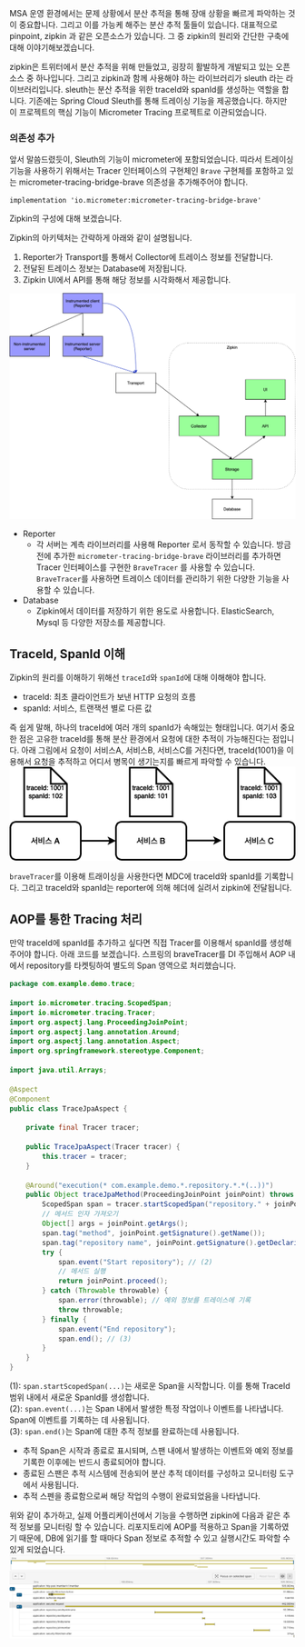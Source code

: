 MSA 운영 환경에서는 문제 상황에서 분산 추적을 통해 장애 상황을 빠르게 파악하는 것이 중요합니다. 그리고 이를 가능케 해주는 분산 추적 툴들이 있습니다. 
대표적으로 pinpoint, zipkin 과 같은 오픈소스가 있습니다. 그 중 zipkin의 원리와 간단한 구축에 대해 이야기해보겠습니다. 

zipkin은 트위터에서 분산 추적을 위해 만들었고, 굉장히 활발하게 개발되고 있는 오픈소스 중 하나입니다. 그리고 zipkin과 함께 사용해야 하는 라이브러리가 sleuth 라는 라이브러리입니다. sleuth는 분산 추적을 위한 traceId와 spanId를 생성하는 역할을 합니다.
기존에는 Spring Cloud Sleuth를 통해 트레이싱 기능을 제공했습니다. 하지만 이 프로젝트의 핵심 기능이 Micrometer Tracing 프로젝트로 이관되었습니다.

### 의존성 추가
앞서 말씀드렸듯이, Sleuth의 기능이 micrometer에 포함되었습니다. 띠라서 트레이싱 기능을 사용하기 위해서는 Tracer 인터페이스의 구현체인 ```Brave``` 구현체를 포함하고 있는 micrometer-tracing-bridge-brave 의존성을 추가해주어야 합니다.

```
implementation 'io.micrometer:micrometer-tracing-bridge-brave'
```

Zipkin의 구성에 대해 보겠습니다.

Zipkin의 아키텍처는 간략하게 아래와 같이 설명됩니다. 
1. Reporter가 Transport를 통해서 Collector에 트레이스 정보를 전달합니다.
2. 전달된 트레이스 정보는 Database에 저장됩니다. 
3. Zipkin UI에서 API를 통해 해당 정보를 시각화해서 제공합니다. 

![img_1.png](img_1.png)

- Reporter
  - 각 서버는 계측 라이브러리를 사용해 Reporter 로서 동작할 수 있습니다. 방금 전에 추가한 ```micrometer-tracing-bridge-brave``` 라이브러리를 추가하면 Tracer 인터페이스를 구현한 ```BraveTracer``` 를 사용할 수 있습니다. 
    ```BraveTracer```를 사용하면 트레이스 데이터를 관리하기 위한 다양한 기능을 사용할 수 있습니다. 
- Database
  - Zipkin에서 데이터를 저장하기 위한 용도로 사용합니다. ElasticSearch, Mysql 등 다양한 저장소를 제공합니다. 


## TraceId, SpanId 이해 

Zipkin의 원리를 이해하기 위해선 ```traceId```와 ```spanId```에 대해 이해해야 합니다. 
- traceId: 최초 클라이언트가 보낸 HTTP 요청의 흐름
- spanId: 서비스, 트랜잭션 별로 다른 값

즉 쉽게 말해, 하나의 traceId에 여러 개의 spanId가 속해있는 형태입니다. 여기서 중요한 점은 고유한 traceId를 통해 분산 환경에서 요청에 대한 추적이 가능해진다는 점입니다.
아래 그림에서 요청이 서비스A, 서비스B, 서비스C를 거친다면, traceId(1001)을 이용해서 요청을 추적하고 어디서 병목이 생기는지를 빠르게 파악할 수 있습니다. 
![img_2.png](img_2.png)

```braveTracer```를 이용해 트래이싱을 사용한다면 MDC에 traceId와 spanId를 기록합니다. 그리고 traceId와 spanId는 reporter에 의해 헤더에 실려서 zipkin에 전달됩니다.

## AOP를 통한 Tracing 처리 
만약 traceId에 spanId를 추가하고 싶다면 직접 Tracer를 이용해서 spanId를 생성해주어야 합니다.
아래 코드를 보겠습니다. 스프링의 braveTracer를 DI 주입해서 AOP 내에서 repository를 타켓팅하여 별도의 Span 영역으로 처리했습니다.

```java
package com.example.demo.trace;

import io.micrometer.tracing.ScopedSpan;
import io.micrometer.tracing.Tracer;
import org.aspectj.lang.ProceedingJoinPoint;
import org.aspectj.lang.annotation.Around;
import org.aspectj.lang.annotation.Aspect;
import org.springframework.stereotype.Component;

import java.util.Arrays;

@Aspect
@Component
public class TraceJpaAspect {

    private final Tracer tracer;

    public TraceJpaAspect(Tracer tracer) {
        this.tracer = tracer;
    }

    @Around("execution(* com.example.demo.*.repository.*.*(..))")
    public Object traceJpaMethod(ProceedingJoinPoint joinPoint) throws Throwable {
        ScopedSpan span = tracer.startScopedSpan("repository." + joinPoint.getSignature().getName()); // (1)
        // 메서드 인자 가져오기
        Object[] args = joinPoint.getArgs();
        span.tag("method", joinPoint.getSignature().getName()); 
        span.tag("repository name", joinPoint.getSignature().getDeclaringTypeName());
        try {
            span.event("Start repository"); // (2)
            // 메서드 실행
            return joinPoint.proceed();
        } catch (Throwable throwable) {
            span.error(throwable); // 예외 정보를 트레이스에 기록
            throw throwable;
        } finally {
            span.event("End repository");
            span.end(); // (3)
        }
    }
}
```

(1): ```span.startScopedSpan(...)```는 새로운 Span을 시작합니다. 이를 통해 TraceId 범위 내에서 새로운 SpanId를 생성합니다.  
(2): ```span.event(...)```는 Span 내에서 발생한 특정 작업이나 이벤트를 나타냅니다. Span에 이벤트를 기록하는 데 사용됩니다.  
(3): ```span.end()```는 Span에 대한 추적 정보를 완료하는데 사용됩니다. 
  - 추적 Span은 시작과 종료로 표시되며, 스팬 내에서 발생하는 이벤트와 예외 정보를 기록한 이후에는 반드시 종료되어야 합니다. 
  - 종료된 스팬은 추적 시스템에 전송되어 분산 추적 데이터를 구성하고 모니터링 도구에서 사용됩니다. 
  - 추적 스펜을 종료함으로써 해당 작업의 수행이 완료되었음을 나타냅니다. 

위와 같이 추가하고, 실제 어플리케이션에서 기능을 수행하면 zipkin에 다음과 같은 추적 정보를 모니터링 할 수 있습니다.
리포지토리에 AOP를 적용하고 Span을 기록하였기 때문에, DB에 읽기를 할 때마다 Span 정보로 추적할 수 있고 실행시간도 파악할 수 있게 되었습니다.
![img_3.png](img_3.png)






